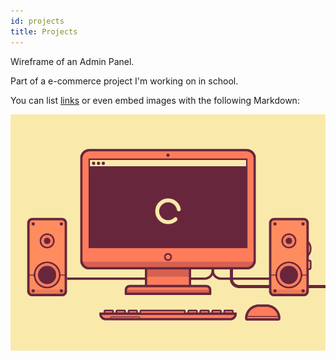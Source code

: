 ```yaml
---
id: projects
title: Projects
---
```


Wireframe of an Admin Panel. 

Part of a e-commerce project I'm working on in school.

You can list [links](https://www.hashicorp.com/resources/test-driven-development-tdd-for-infrastructure)
or even embed images with the following Markdown:

![Add alternate text for image](./assets/computer.gif)
